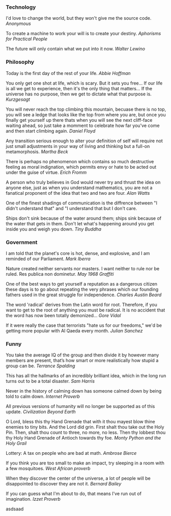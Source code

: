### Technology
I'd love to change the world, but they won't give me the source code.    _Anonymous_

To create a machine to work your will is to create your destiny.    _Aphorisms for Practical People_

The future will only contain what we put into it now.    _Walter Lewino_


### Philosophy
Today is the first day of the rest of your life.    _Abbie Hoffman_

You only get one shot at life, which is scary. But it sets you free... If our life is all we get to experience, then it's the only thing that matters... If the universe has no purpose, then we get to dictate what that purpose is.    _Kurzgesagt_

You will never reach the top climbing this mountain, becuase there is no top, you will see a ledge that looks like the top from where you are, but once you finally get yourself up there thats when you will see the next cliff-face waiting ahead, so just take a momment to celebrate how far you've come and then start climbing again.    _Daniel Floyd_

Any transition serious enough to alter your definition of self will require not just small adjustments in your way of living and thinking but a full-on metamorphosis.    _Martha Beck_

There is perhaps no phenomenon which contains so much destructive feeling as moral indignation, which permits envy or hate to be acted out under the guise of virtue.    _Erich Fromm_

A person who truly believes in God would never try and thrust the idea on anyone else, just as when you understand mathematics, you are not a fanatical proponent of the idea that two and two are four.    _Alan Watts_

One of the finest shadings of communication is the diffrence between "I didn't understand that" and "I understand that but I don't care.

Ships don't sink because of the water around them; ships sink because of the water that gets in them. Don't let what's happening around you get inside you and weigh you down.    _Tiny Buddha_


### Government
I am told that the planet's core is hot, dense, and explosive, and I am reminded of our Parliament.    _Mark Iberra_

Nature created neither servants nor masters. I want neither to rule nor be ruled. Res publica non dominetur.    _May 1968 Graffiti_

One of the best ways to get yourself a reputation as a dangerous citizen these days is to go about repeating the very phrases which our founding fathers used in the great struggle for independence.    _Charles Austin Beard_

The word 'radical' derives from the Latin word for root. Therefore, if you want to get to the root of anything you must be radical. It is no accident that the word has now been totally demonized...    _Gore Vidal_

If it were really the case that terrorists "hate us for our freedoms," we'd be getting more popular with Al Qaeda every month.    _Julian Sanchez_


### Funny
You take the average IQ of the group and then divide it by however many members are present, that’s how smart or more realistically how stupid a group can be.    _Terrance Spalding_

This has all the hallmarks of an incredibly brilliant idea, which in the long run turns out to be a total disaster.    _Sam Harris_

Never in the history of calming down has someone calmed down by being told to calm down.    _Internet Proverb_

All previous versions of humanity will no longer be supported as of this update.    _Civilization Beyond Earth_

O Lord, bless this thy Hand Grenade that with it thou mayest blow thine enemies to tiny bits. And the Lord did grin. First shalt thou take out the Holy Pin. Then, shalt thou count to three, no more, no less. Then thy lobbest thou thy Holy Hand Grenade of Antioch towards thy foe.    _Monty Python and the Holy Grail_

Lottery: A tax on people who are bad at math.    _Ambrose Bierce_

If you think you are too small to make an impact, try sleeping in a room with a few mosquitoes.    _West African proverb_

When they discover the center of the universe, a lot of people will be disappointed to discover they are not it.    _Bernard Bailey_

If you can guess what I'm about to do, that means I've run out of imagination. _Izzet Proverb_

asdsaad
